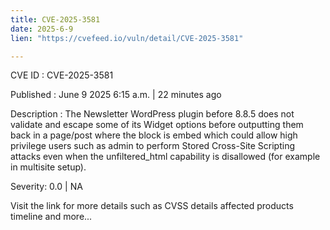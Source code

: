 ```yaml
---
title: CVE-2025-3581
date: 2025-6-9
lien: "https://cvefeed.io/vuln/detail/CVE-2025-3581"

---
```


CVE ID : CVE-2025-3581

Published :  June 9
2025
6:15 a.m. | 22 minutes ago

Description : The Newsletter  WordPress plugin before 8.8.5 does not validate and escape some of its Widget options before outputting them back in a page/post where the block is embed
which could allow high privilege users such as admin to perform Stored Cross-Site Scripting attacks even when the unfiltered_html capability is disallowed (for example in multisite setup).

Severity: 0.0 | NA

Visit the link for more details
such as CVSS details
affected products
timeline
and more...
